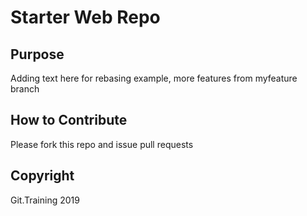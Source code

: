 # Starter Web Repo

## Purpose

Adding text here for rebasing example, more features from myfeature branch

## How to Contribute

Please fork this repo and issue pull requests

## Copyright

Git.Training 2019
